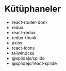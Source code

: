 # Kütüphaneler

- react-router-dom
- redux
- react-redux
- redux-thunk
- axios
- react-icons
- tailwindcss
- @splidejs/splide
- @splidejs/react-splide

